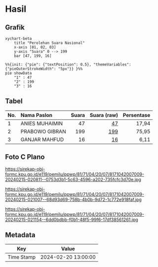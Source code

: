 # Hasil

## Grafik

```mermaid
xychart-beta
    title "Perolehan Suara Nasional"
    x-axis [01, 02, 03]
    y-axis "Suara" 0 --> 199
    bar [47, 199, 16]
```

```mermaid
%%{init: {"pie": {"textPosition": 0.5}, "themeVariables": {"pieOuterStrokeWidth": "5px"}} }%%
pie showData
    "1" : 47
    "2" : 199
    "3" : 16
```

## Tabel

| No. | Nama Paslon    | Suara | Suara (raw) | Persentase |
|:--- |:-------------- | -----:| -----------:| ----------:|
| 1   | ANIES MUHAIMIN | 47    | [47][p-1]   | 17,94      |
| 2   | PRABOWO GIBRAN | 199   | [199][p-2]  | 75,95      |
| 3   | GANJAR MAHFUD  | 16    | [16][p-3]   | 6,11       |


[p-1]: https://github.com/gigit-pemilu/pemilu-2024/blob/main/pilpres/hitung-suara/sub/81-maluku/sub/71-kota-ambon/sub/04-teluk-ambon/sub/2007-laha/sub/009-tps/sub/paslon-1.txt
[p-2]: https://github.com/gigit-pemilu/pemilu-2024/blob/main/pilpres/hitung-suara/sub/81-maluku/sub/71-kota-ambon/sub/04-teluk-ambon/sub/2007-laha/sub/009-tps/sub/paslon-2.txt
[p-3]: https://github.com/gigit-pemilu/pemilu-2024/blob/main/pilpres/hitung-suara/sub/81-maluku/sub/71-kota-ambon/sub/04-teluk-ambon/sub/2007-laha/sub/009-tps/sub/paslon-3.txt

## Foto C Plano

https://sirekap-obj-formc.kpu.go.id/e119/pemilu/ppwp/81/71/04/20/07/8171042007009-20240215-020811--0753d3b1-5c63-4596-a202-735fcfc3d70e.jpg

https://sirekap-obj-formc.kpu.go.id/e119/pemilu/ppwp/81/71/04/20/07/8171042007009-20240215-021007--68d93d69-758b-4b0b-9d72-1c772e918faf.jpg

https://sirekap-obj-formc.kpu.go.id/e119/pemilu/ppwp/81/71/04/20/07/8171042007009-20240215-021154--6dd0bdbb-f0b1-48f5-99f6-17df38561261.jpg


## Metadata

| Key        | Value               |
| ---------- | ------------------- |
| Time Stamp | 2024-02-20 13:00:00 |



